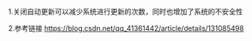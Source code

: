 1.关闭自动更新可以减少系统进行更新的次数，同时也增加了系统的不安全性

2.参考链接 https://blog.csdn.net/qq_41361442/article/details/131085498
